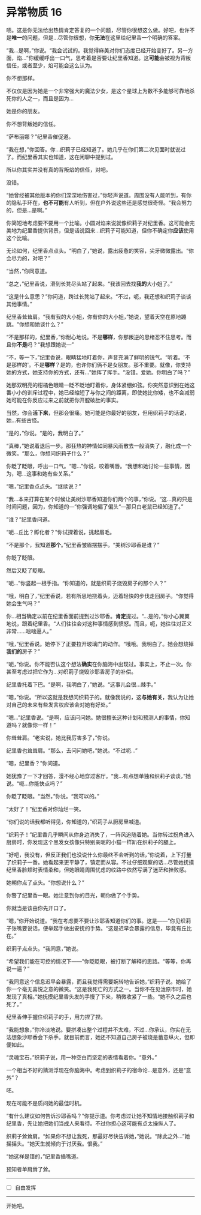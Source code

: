 # 异常物质 16

啧。这是你无法给出热情肯定答复的一个问题，尽管你很想这么做。好吧，也许不是**唯一**的问题，但是...尽管你很想，你**无法**在这里给纪里香一个明确的答案。

“我...是啊，”你说。“我会试试的。我觉得麻美对你们态度已经开始变好了。另一方面，焰...”你缓缓呼出一口气，思考着是否要让纪里香知道。这**可能**会被视为背叛信任，或者至少，焰可能会这么认为。

你不想那样。

不仅仅是因为她是一个非常强大的魔法少女，是这个星球上为数不多能够可靠地杀死你的人之一，而且是因为...

她是你的朋友。

你不想背叛她的信任。

“萨布丽娜？”纪里香催促道。

“我在想，”你回答。你...织莉子已经知道了。她几乎在你们第二次见面时就说过了。而纪里香其实也知道，这在闲聊中提到过。

所以你其实并没有真的背叛焰的信任，对吧。

没错。

“她曾经被其他版本的你们深深地伤害过，”你轻声说道。周围没有人能听到，有你的隐私手环在，**也不可能**有人听到，但在户外说这些还是感觉很奇怪。“我会努力的，但是...是啊。”

你简短地考虑要不要用一个比喻。小圆对焰来说就像织莉子对纪里香。这可能会完美地为纪里香提供背景，但是话说回来...织莉子可能知道，但你不确定你**应该**使用这个比喻。

无论如何，纪里香点点头。“明白了，”她说，露出疲惫的笑容，尖牙微微露出。“你会尽力的，对吧？”

“当然，”你同意道。

“总之，”纪里香说，滑到长凳尽头站了起来。“我该回去找**我的**大小姐了。”

“这是什么意思？”你问道，跨过长凳站了起来。“不过，呃，我还想和织莉子谈谈其他事情。”

纪里香耸耸肩。“我有我的大小姐，你有你的大小姐，”她说，望着天空在原地蹦跳。“你想和她谈什么？”

“不是那样的，纪里香，”你耐心地说。不是**哪样**，你那叛逆的思绪忍不住思考。而且你**不是**吗？“我想跟她说—”

“不，等一下，”纪里香说，眼睛猛地盯着你，声音充满了鲜明的锐气。“听着。'不是那样的'。不是**哪样**？是的，也许你们俩不是女朋友。那不重要。就像，你支持她的方式，她支持你的方式，还有...”她挥了挥手。“没错。爱她。你明白了吗？”

她那双明亮的柑橘色眼睛一眨不眨地盯着你，身体紧绷如弦。你突然意识到在她这番小小的训斥过程中，她已经缩短了与你之间的距离，即使她比你矮，也不会减弱她可能在你反应过来之前就把你开膛破肚的事实。

当然，你会**活下来**，但那会很痛。她可能是你最好的朋友，但用织莉子的话说，她...有些古怪。

“是的，”你说。“是的，我明白了。”

“真棒，”她说着退后一步。那狂热的神情如同暴风雨散去一般消失了，融化成一个微笑。“那么，你想问织莉子什么？”

你眨了眨眼，呼出一口气。“嗯...”你说，咬着嘴唇。“我想和她讨论一些事情，因为，嗯...这事和她有些关系。”

“嗯，”纪里香点点头。“继续说？”

“我...本来打算在某个时候让美树沙耶香知道你们两个的事，”你说。“这...真的只是时间问题，因为，你知道的—”你强调地偏了偏头“—那只白老鼠已经知道了。”

“谁？”纪里香问道。

“呃...丘比？孵化者？”你试探着说，挑起眉毛。

“不是那个，我知道**那个**。”纪里香皱眉摆摆手。“美树沙耶香是谁？”

你眨了眨眼。

然后又眨了眨眼。

“呃...”你竖起一根手指。“你知道的，就是织莉子烧毁房子的那个人？”

“哦，明白了，”纪里香说，若有所思地挠着头，迈着轻快的步伐走回房子。“你觉得她会生气吗？”

你...相当确定以前在纪里香面前提到过沙耶香。**肯定**提过。“...是的，”你小心翼翼地说，跟着纪里香。“人们往往会对这种事情感到愤怒。而且，呃，她往往对正义非常……咄咄逼人。”

“哦，”纪里香说。她停下了正要拉开玻璃门的动作。“哦哦。我明白了。她会想烧掉**我们的**房子？”

“呃，”你说。你不能否认这个想法**确实**在你脑海中出现过。事实上，不止一次。你甚至考虑过把它作为...对织莉子烧毁沙耶香房子的补偿。

纪里香托着下巴。“是啊，我明白了，”她说。“这事儿会很...棘手。”

“嗯，”你说。“所以这就是我想问织莉子的。就像我说的，这**与她有关**，我认为让她对自己的未来有些发言权应该会对她有好处。”

“嗯...”纪里香说。“是啊，应该问问她。她很擅长这种计划和预测人的事情，你知道吗？就像你一样！”

你耸耸肩。“老实说，她比我厉害多了，”你说。

纪里香也耸耸肩。“那么，去问问她吧，”她说。“不过呃...”

“嗯，纪里香？”你问道。

她犹豫了一下才回答，漫不经心地穿过客厅。“我...有点想单独和织莉子谈谈，”她说。“呃...你能快点吗？”

你眨了眨眼。“当然，”你说。“我可以的。”

“太好了！”纪里香对你灿烂一笑。

“你们说的话我都听得见，你知道的，”织莉子从厨房里喊道。

“织莉子！”纪里香几乎瞬间从你身边消失了，一阵风追随着她。当你转过拐角进入厨房时，你发现这个黑发女孩像只特别亲昵的小猫一样趴在织莉子的腿上。

“好吧，我没有，但反正我们也没说什么你最终不会听到的话，”你说着，上下打量了织莉子一番。她看起来更平静了，镇定而从容。不过仔细观察的话...尽管她抚摸纪里香脸颊时表情柔和，但她眼睛周围忧虑的纹路中依然写满了迷茫和挫败感。

她朝你点了点头。“你想说什么？”

你瞥了纪里香一眼。她注意到你的目光，朝你做了个手势。

你就当是该由你先开口了。

“嗯，”你开始说道。“我在考虑要不要让沙耶香知道你们的事。这是——”你见织莉子张嘴要说话，便举起手做出安抚的手势。“这是迟早会暴露的信息，毕竟有丘比在。”

织莉子点点头。“我同意，”她说。

“希望我们能在可控的情况下——”你眨眨眼，被打断了解释的思路。“等等，你再说一遍？”

“我同意这个信息迟早会暴露，而且我觉得需要婉转地告诉她，”织莉子说。她给了你一个毫无喜悦之意的微笑。“这是我死亡的方式之一。当你不在见泷原市时，她发现了真相。”她抚摸纪里香头发的手慢了下来，稍微收紧了一些。“她不久之后也死了。”

纪里香伸手握住织莉子的手，用力捏了捏。

“我能想象，”你冷淡地说。要拼凑出整个过程并不太难，不过...你承认，你实在无法想象沙耶香会下杀手。就目前而言，她还不知道自己房子被烧是蓄意纵火，但即便如此。

“灵魂宝石，”织莉子说，用一种空白而坚定的表情看着你。“意外。”

一个相当不好的猜测浮现在你脑海中。考虑到织莉子的宿命论...是意外，还是“意外”？

呸。

现在可能不是质问她的最佳时机。

“有什么建议如何告诉沙耶香吗？”你提示道。你考虑过让她不知情地接触织莉子和纪里香，先让她把她们当成人来看待。不过你担心这可能有点太操纵人了。

织莉子耸耸肩。“如果你不想让我死，那最好尽快告诉她，”她说。“除此之外...”她摇摇头。“她天生就倾向于讨厌我。恨我。”

“她这样是错的，”纪里香插嘴道。

预知者单肩耸了耸。

---

- [ ] 自由发挥

---

开始吧。
